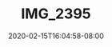 ---
title: IMG_2395
date: 2020-02-15T16:04:58-08:00
draft: false
location: Mt. Baker, WA
img_url: https://d17enza3bfujl8.cloudfront.net/IMG_2395.jpg
original_fn: ""
tags:
- Mt. Baker, WA
- landscapes
- snowboarding

---